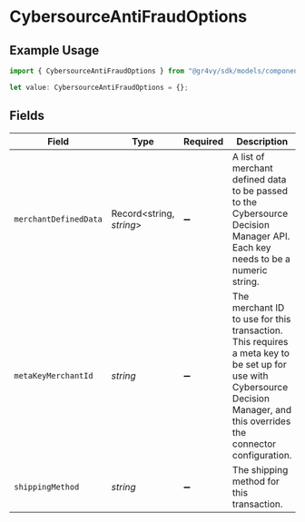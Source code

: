 # CybersourceAntiFraudOptions

## Example Usage

```typescript
import { CybersourceAntiFraudOptions } from "@gr4vy/sdk/models/components";

let value: CybersourceAntiFraudOptions = {};
```

## Fields

| Field                                                                                                                                                                         | Type                                                                                                                                                                          | Required                                                                                                                                                                      | Description                                                                                                                                                                   | Example                                                                                                                                                                       |
| ----------------------------------------------------------------------------------------------------------------------------------------------------------------------------- | ----------------------------------------------------------------------------------------------------------------------------------------------------------------------------- | ----------------------------------------------------------------------------------------------------------------------------------------------------------------------------- | ----------------------------------------------------------------------------------------------------------------------------------------------------------------------------- | ----------------------------------------------------------------------------------------------------------------------------------------------------------------------------- |
| `merchantDefinedData`                                                                                                                                                         | Record<string, *string*>                                                                                                                                                      | :heavy_minus_sign:                                                                                                                                                            | A list of merchant defined data to be passed to the Cybersource Decision Manager API. Each key needs to be a numeric string.                                                  | {<br/>"1": "data"<br/>}                                                                                                                                                       |
| `metaKeyMerchantId`                                                                                                                                                           | *string*                                                                                                                                                                      | :heavy_minus_sign:                                                                                                                                                            | The merchant ID to use for this transaction. This requires a meta key to be set up for use with Cybersource Decision Manager, and this overrides the connector configuration. | merchant-1234                                                                                                                                                                 |
| `shippingMethod`                                                                                                                                                              | *string*                                                                                                                                                                      | :heavy_minus_sign:                                                                                                                                                            | The shipping method for this transaction.                                                                                                                                     | sameday                                                                                                                                                                       |